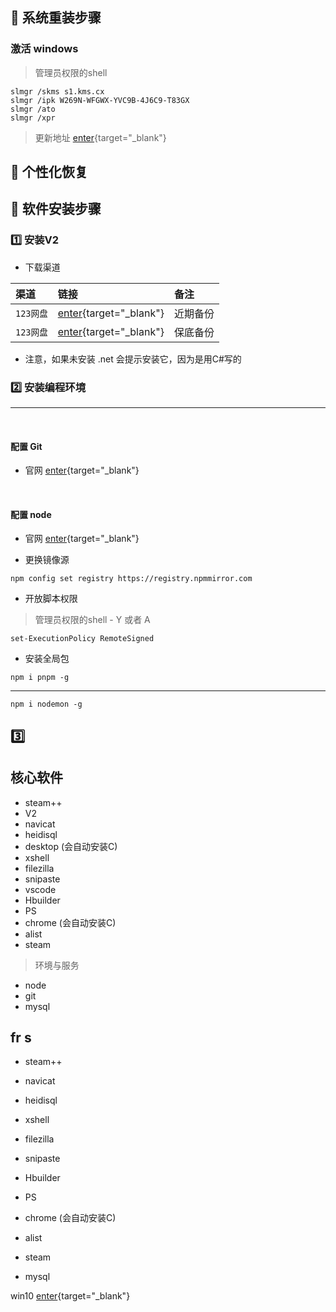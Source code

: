 ## 💖 系统重装步骤

### 激活 windows

> 管理员权限的shell

```shell
slmgr /skms s1.kms.cx
slmgr /ipk W269N-WFGWX-YVC9B-4J6C9-T83GX
slmgr /ato
slmgr /xpr
```

> 更新地址 [enter](https://kms.cx/){target="_blank"}


## 💖 个性化恢复

## 💖 软件安装步骤

### 1️⃣ 安装V2

- 下载渠道

| 渠道        |     链接 |      备注     |
| :---        |    :----   |          :--- |
| `123网盘`      | [enter](https://www.123pan.com/s/RRRYjv-YbS0A.html){target="_blank"}      |  近期备份  |
| `123网盘`      | [enter](https://www.123pan.com/s/RRRYjv-KOS0A.html){target="_blank"}      |  保底备份  |

- 注意，如果未安装 .net 会提示安装它，因为是用C#写的

### 2️⃣ 安装编程环境

---

<br/>

#### 配置 Git

- 官网 [enter](https://git-scm.com/download){target="_blank"}

<br/>

#### 配置 node

- 官网 [enter](https://nodejs.org/en){target="_blank"}

- 更换镜像源

```shell
npm config set registry https://registry.npmmirror.com
```
- 开放脚本权限

> 管理员权限的shell - Y 或者 A

```shell
set-ExecutionPolicy RemoteSigned
```

- 安装全局包

```shell
npm i pnpm -g
```
---

```shell
npm i nodemon -g
```



## 3️⃣ 

## 核心软件

- steam++   
- V2  
- navicat  
- heidisql  
- desktop (会自动安装C)
- xshell
- filezilla
- snipaste
- vscode
- Hbuilder
- PS
- chrome (会自动安装C)
- alist
- steam

> 环境与服务

- node
- git
- mysql

## fr s

- steam++   
- navicat  
- heidisql  

- xshell
- filezilla
- snipaste


- Hbuilder
- PS
- chrome (会自动安装C)
- alist
- steam


- mysql


win10 [enter](https://www.baidu.com/s?ie=utf-8&f=8&rsv_bp=1&tn=baidu&wd=markdown%E7%94%A8%E6%88%B7%E4%BB%A3%E7%A0%81%E7%89%87%E6%AE%B5vsc&oq=markdown%25E7%2594%25A8%25E6%2588%25B7%25E4%25BB%25A3%25E7%25A0%2581%25E7%2589%2587%25E6%25AE%25B5&rsv_pq=b16e079a003b07c1&rsv_t=99f3VrX08kBu%2F1%2FpogcEbx4pS3HuKjJmDTixFzWEpoJYSb%2BXn3SG3Xb2ID8&rqlang=cn&rsv_dl=tb&rsv_enter=1&rsv_sug3=5&rsv_sug1=5&rsv_sug7=100&rsv_sug2=0&rsv_btype=t&inputT=1047&rsv_sug4=4065){target="_blank"}

